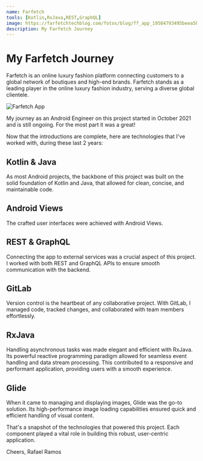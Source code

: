 ```yaml
---
name: Farfetch
tools: [Kotlin,RxJava,REST,GraphQL]
image: https://farfetchtechblog.com/fotos/blog/ff_app_19504793495beea5b77b955.jpg
description: My Farfetch Journey
---
```


# My Farfetch Journey

Farfetch is an online luxury fashion platform connecting customers to a global network of boutiques and high-end brands.
Farfetch stands as a leading player in the online luxury fashion industry, serving a diverse global clientele.

![Farfetch App](https://newrelic.com/sites/default/files/styles/1200w/public/2023-06/cover_1260x600_9971897205f28409f68bb8.jpg?itok=qj-261eP)

My journey as an Android Engineer on this project started in October 2021 and is still ongoing. For the most part it was a great!

Now that the introductions are complete, here are technologies that I've worked with, during these last 2 years:


## Kotlin & Java

As most Android projects, the backbone of this project was built on the solid foundation of Kotlin and Java, that allowed for clean, concise, and maintainable code.


## Android Views

The crafted user interfaces were achieved with Android Views.


## REST & GraphQL

Connecting the app to external services was a crucial aspect of this project.
I worked with both REST and GraphQL APIs to ensure smooth communication with the backend.


## GitLab

Version control is the heartbeat of any collaborative project. With GitLab, I managed code, tracked changes, and collaborated with team members effortlessly.


## RxJava

Handling asynchronous tasks was made elegant and efficient with RxJava. Its powerful reactive programming paradigm allowed for seamless event handling and data stream processing. This contributed to a responsive and performant application, providing users with a smooth experience.


## Glide

When it came to managing and displaying images, Glide was the go-to solution. Its high-performance image loading capabilities ensured quick and efficient handling of visual content.



That's a snapshot of the technologies that powered this project. Each component played a vital role in building this robust, user-centric application.

Cheers, Rafael Ramos
